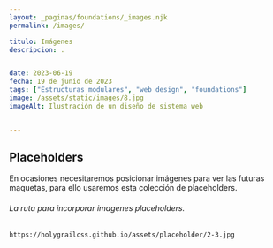 ```yaml
---
layout: _paginas/foundations/_images.njk
permalink: /images/

titulo: Imágenes
descripcion: .


date: 2023-06-19
fecha: 19 de junio de 2023
tags: ["Estructuras modulares", "web design", "foundations"]
image: /assets/static/images/8.jpg
imageAlt: Ilustración de un diseño de sistema web


---
```




## Placeholders
En ocasiones necesitaremos posicionar imágenes para ver las futuras maquetas, para ello usaremos esta colección de placeholders.

###### La ruta para incorporar imagenes placeholders.



```
https://holygrailcss.github.io/assets/placeholder/2-3.jpg
```




